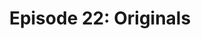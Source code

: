 ---
categories: ['podcasts', 'all_articles']
provider_display: "www.npr.org"
provider_name: "Hidden Brain"
favicon_url: "http://www.npr.org/favicon.ico"
title: "Episode 22: Originals"
published: "2016-02-23T12:42:00"
source: http://www.npr.org/2016/02/22/467680296/stroke-of-genius-how-derek-amato-became-a-musical-savant
raw_source: http://play.podtrac.com/npr-510308/npr.mc.tritondigital.com/NPR_510308/media/anon.npr-mp3/npr/hiddenbrain/2016/02/20160229_hiddenbrain_originals.mp3?orgId=1&d=1281&p=510308&story=468597392&t=podcast&e=468597392&ft=pod&f=510308
thumbnail: http://discover.pocketcasts.com/discover/images/400/7868f900-21de-0133-2464-059c869cc4eb.jpg
---